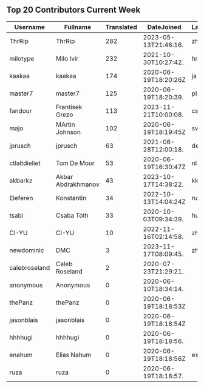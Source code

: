 ## Top 20 Contributors Current Week ##
|Username|Fullname|Translated|DateJoined|Language|
|--------|--------|----------|----------|-------|
|ThrRip|ThrRip|282|2023-05-13T21:46:16.|zh_Hans|
|milotype|Milo Ivir|232|2021-10-30T10:27:42.|hr|
|kaakaa|kaakaa|174|2020-06-19T18:20:26Z|ja|
|master7|master7|125|2020-06-19T18:20:39.|pl|
|fandour|Frantisek Grezo|113|2023-11-21T10:00:08.|cs|
|majo|MArtin Johnson|102|2020-06-19T18:19:45Z|sv|
|jprusch|jprusch|63|2021-06-28T12:00:18.|de|
|ctlaltdieliet|Tom De Moor|53|2020-06-19T16:30:47Z|nl|
|akbarkz|Akbar Abdrakhmanov|43|2023-10-17T14:38:22.|kk|
|Eleferen|Konstantin|34|2022-10-13T14:04:24Z|ru|
|tsabi|Csaba Tóth|33|2020-10-03T09:34:39.|hu|
|CI-YU|CI-YU|10|2022-11-16T02:14:58.|zh_Hant|
|newdominic|DMC|3|2023-11-17T08:09:45.|zh_Hant|
|calebroseland|Caleb Roseland|2|2020-07-23T21:29:21.||
|anonymous|Anonymous|0|2020-06-10T18:34:14.||
|thePanz|thePanz|0|2020-06-19T18:18:53Z||
|jasonblais|jasonblais|0|2020-06-19T18:18:54Z||
|hhhhugi|hhhhugi|0|2020-06-19T18:18:56.||
|enahum|Elias  Nahum|0|2020-06-19T18:18:56Z|es|
|ruza|ruza|0|2020-06-19T18:18:57.||
